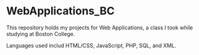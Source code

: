# WebApplications_BC


This repository holds my projects for Web Applications, a class I took while studying at Boston College.

Languages used includ HTML/CSS, JavaScript, PHP, SQL, and XML.
